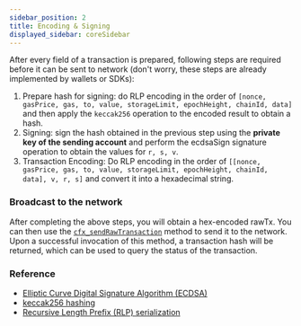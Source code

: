 ```yaml
---
sidebar_position: 2
title: Encoding & Signing
displayed_sidebar: coreSidebar
---
```


After every field of a transaction is prepared, following steps are required before it can be sent to network (don't worry, these steps are already implemented by wallets or SDKs):

1. Prepare hash for signing: do RLP encoding in the order of `[nonce, gasPrice, gas, to, value, storageLimit, epochHeight, chainId, data]` and then apply the `keccak256` operation to the encoded result to obtain a hash.
2. Signing: sign the hash obtained in the previous step using the **private key of the sending account** and perform the ecdsaSign signature operation to obtain the values for `r, s, v`.
3. Transaction Encoding: Do RLP encoding in the order of `[[nonce, gasPrice, gas, to, value, storageLimit, epochHeight, chainId, data], v, r, s]` and convert it into a hexadecimal string.

### Broadcast to the network

After completing the above steps, you will obtain a hex-encoded rawTx. You can then use the [`cfx_sendRawTransaction`](../../build/json-rpc/cfx-namespace.md#cfx_sendrawtransaction) method to send it to the network. Upon a successful invocation of this method, a transaction hash will be returned, which can be used to query the status of the transaction.

### Reference

* [Elliptic Curve Digital Signature Algorithm (ECDSA)](https://fitsaleem.medium.com/ethereums-elliptic-curve-digital-signature-algorithm-ecdsa-88e1659f4879#:~:text=ECDSA%20is%20used%20in%20Ethereum,included%20in%20the%20transaction%20data.)
* [keccak256 hashing](https://ethereum.org/en/glossary/#keccak-256)
* [Recursive Length Prefix (RLP) serialization](https://ethereum.org/en/developers/docs/data-structures-and-encoding/rlp/)
